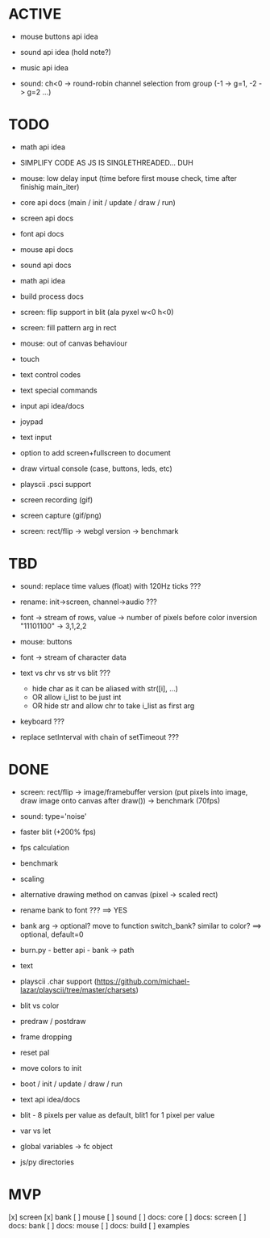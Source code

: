 # ACTIVE

- mouse buttons api idea
- sound api idea (hold note?)
- music api idea

- sound: ch<0 -> round-robin channel selection from group (-1 -> g=1, -2 -> g=2 ...)

# TODO

- math api idea

- SIMPLIFY CODE AS JS IS SINGLETHREADED... DUH
- mouse: low delay input (time before first mouse check, time after finishig main_iter)

- core api docs (main / init / update / draw / run)
- screen api docs
- font api docs
- mouse api docs
- sound api docs
- math api idea
- build process docs

- screen: flip support in blit (ala pyxel w<0 h<0)
- screen: fill pattern arg in rect

- mouse: out of canvas behaviour 
- touch

- text control codes
- text special commands


- input api idea/docs
- joypad
- text input

- option to add screen+fullscreen to document
- draw virtual console (case, buttons, leds, etc)

- playscii .psci support

- screen recording (gif)
- screen capture (gif/png)

- screen: rect/flip -> webgl version -> benchmark

# TBD

- sound: replace time values (float) with 120Hz ticks ???
- rename: init->screen, channel->audio ???

- font -> stream of rows, value -> number of pixels before color inversion "11101100" -> 3,1,2,2
- mouse: buttons
- font -> stream of character data
- text vs chr vs str vs blit ???
  - hide char as it can be aliased with str([i], ...)
  - OR allow i_list to be just int
  - OR hide str and allow chr to take i_list as first arg
- keyboard ???
- replace setInterval with chain of setTimeout ???

# DONE

- screen: rect/flip -> image/framebuffer version (put pixels into image, draw image onto canvas after draw()) -> benchmark (70fps)
- sound: type='noise'
- faster blit (+200% fps)
- fps calculation
- benchmark
- scaling
- alternative drawing method on canvas (pixel -> scaled rect)
- rename bank to font ??? ==> YES
- bank arg -> optional? move to function switch_bank? similar to color? ==> optional, default=0
- burn.py - better api -  bank -> path
- text
- playscii .char support (https://github.com/michael-lazar/playscii/tree/master/charsets)
- blit vs color

- predraw / postdraw
- frame dropping
- reset pal
- move colors to init
- boot / init / update / draw / run
- text api idea/docs
- blit - 8 pixels per value as default, blit1 for 1 pixel per value
- var vs let
- global variables -> fc object
- js/py directories

# MVP

[x] screen
[x] bank
[ ] mouse
[ ] sound
[ ] docs: core
[ ] docs: screen
[ ] docs: bank
[ ] docs: mouse
[ ] docs: build
[ ] examples
